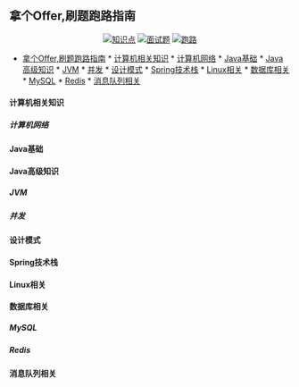 <p align="center">
<h2>拿个Offer,刷题跑路指南</h2>
</p>


<p align="center">
  <a href="https://gitee.com/vi3n/get_an_offer"><img src="https://img.shields.io/badge/Java-%E7%9F%A5%E8%AF%86%E7%82%B9-green" alt="知识点"></a>
  <a href="#"><img src="https://img.shields.io/badge/Java-%E9%9D%A2%E8%AF%95%E9%A2%98-brightgreen" alt="面试题"></a>
  <a href="#"><img src="https://img.shields.io/badge/%E5%88%B7%E9%A2%98-%E8%B7%91%E8%B7%AF-blue" alt="跑路"></a>
</p>

* [拿个Offer,刷题跑路指南](#拿个offer刷题跑路指南)
            * [计算机相关知识](#计算机相关知识)
               * [计算机网络](#计算机网络)
                * [Java基础](#java基础)
                * [Java高级知识](#java高级知识)
               * [JVM](#jvm)
               * [并发](#并发)
                * [设计模式](#设计模式)
                * [Spring技术栈](#spring技术栈)
                * [Linux相关](#linux相关)
                * [数据库相关](#数据库相关)
               * [MySQL](#mysql)
               * [Redis](#redis)
                * [消息队列相关](#消息队列相关)

#### 计算机相关知识

##### 计算机网络

#### Java基础

#### Java高级知识

##### JVM

##### 并发

#### 设计模式

#### Spring技术栈

#### Linux相关

#### 数据库相关

##### MySQL

##### Redis

#### 消息队列相关

